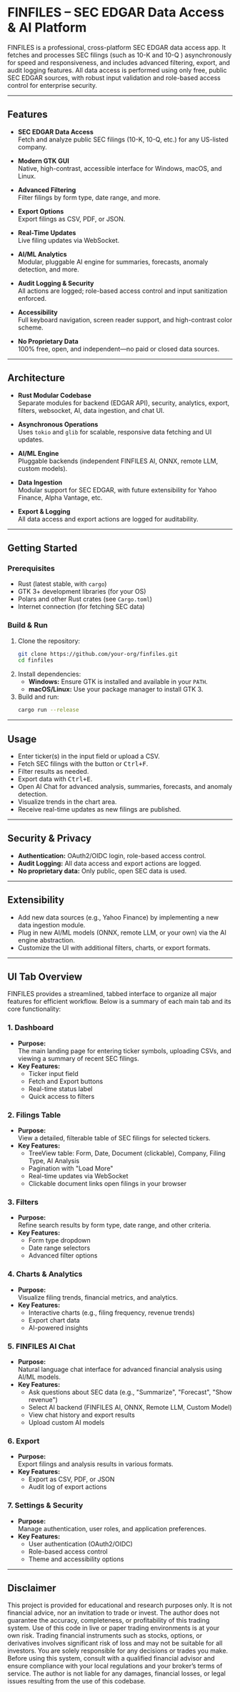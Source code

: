 # FINFILES – SEC EDGAR Data Access & AI Platform

FINFILES is a professional, cross-platform SEC EDGAR data access app. It fetches and processes SEC filings (such as 10-K and 10-Q ) asynchronously for speed and responsiveness, and includes advanced filtering, export, and audit logging features. All data access is performed using only free, public SEC EDGAR sources, with robust input validation and role-based access control for enterprise security.

---

## Features

- **SEC EDGAR Data Access**  
  Fetch and analyze public SEC filings (10-K, 10-Q, etc.) for any US-listed company.

- **Modern GTK GUI**  
  Native, high-contrast, accessible interface for Windows, macOS, and Linux.

- **Advanced Filtering**  
  Filter filings by form type, date range, and more.

- **Export Options**  
  Export filings as CSV, PDF, or JSON.

- **Real-Time Updates**  
  Live filing updates via WebSocket.

- **AI/ML Analytics**  
  Modular, pluggable AI engine for summaries, forecasts, anomaly detection, and more.

- **Audit Logging & Security**  
  All actions are logged; role-based access control and input sanitization enforced.

- **Accessibility**  
  Full keyboard navigation, screen reader support, and high-contrast color scheme.

- **No Proprietary Data**  
  100% free, open, and independent—no paid or closed data sources.

---

## Architecture

- **Rust Modular Codebase**  
  Separate modules for backend (EDGAR API), security, analytics, export, filters, websocket, AI, data ingestion, and chat UI.

- **Asynchronous Operations**  
  Uses `tokio` and `glib` for scalable, responsive data fetching and UI updates.

- **AI/ML Engine**  
  Pluggable backends (independent FINFILES AI, ONNX, remote LLM, custom models).

- **Data Ingestion**  
  Modular support for SEC EDGAR, with future extensibility for Yahoo Finance, Alpha Vantage, etc.

- **Export & Logging**  
  All data access and export actions are logged for auditability.

---

## Getting Started

### Prerequisites

- Rust (latest stable, with `cargo`)
- GTK 3+ development libraries (for your OS)
- Polars and other Rust crates (see `Cargo.toml`)
- Internet connection (for fetching SEC data)

### Build & Run

1. Clone the repository:
   ```sh
   git clone https://github.com/your-org/finfiles.git
   cd finfiles
   ```
2. Install dependencies:
   - **Windows:** Ensure GTK is installed and available in your `PATH`.
   - **macOS/Linux:** Use your package manager to install GTK 3.
3. Build and run:
   ```sh
   cargo run --release
   ```

---

## Usage

- Enter ticker(s) in the input field or upload a CSV.
- Fetch SEC filings with the button or <kbd>Ctrl+F</kbd>.
- Filter results as needed.
- Export data with <kbd>Ctrl+E</kbd>.
- Open AI Chat for advanced analysis, summaries, forecasts, and anomaly detection.
- Visualize trends in the chart area.
- Receive real-time updates as new filings are published.

---

## Security & Privacy

- **Authentication:** OAuth2/OIDC login, role-based access control.
- **Audit Logging:** All data access and export actions are logged.
- **No proprietary data:** Only public, open SEC data is used.

---

## Extensibility

- Add new data sources (e.g., Yahoo Finance) by implementing a new data ingestion module.
- Plug in new AI/ML models (ONNX, remote LLM, or your own) via the AI engine abstraction.
- Customize the UI with additional filters, charts, or export formats.

---
## UI Tab Overview

FINFILES provides a streamlined, tabbed interface to organize all major features for efficient workflow. Below is a summary of each main tab and its core functionality:

### 1. **Dashboard**
- **Purpose:**  
  The main landing page for entering ticker symbols, uploading CSVs, and viewing a summary of recent SEC filings.
- **Key Features:**  
  - Ticker input field  
  - Fetch and Export buttons  
  - Real-time status label  
  - Quick access to filters  

### 2. **Filings Table**
- **Purpose:**  
  View a detailed, filterable table of SEC filings for selected tickers.
- **Key Features:**  
  - TreeView table: Form, Date, Document (clickable), Company, Filing Type, AI Analysis  
  - Pagination with "Load More"  
  - Real-time updates via WebSocket  
  - Clickable document links open filings in your browser  

### 3. **Filters**
- **Purpose:**  
  Refine search results by form type, date range, and other criteria.
- **Key Features:**  
  - Form type dropdown  
  - Date range selectors  
  - Advanced filter options  

### 4. **Charts & Analytics**
- **Purpose:**  
  Visualize filing trends, financial metrics, and analytics.
- **Key Features:**  
  - Interactive charts (e.g., filing frequency, revenue trends)  
  - Export chart data  
  - AI-powered insights  

### 5. **FINFILES AI Chat**
- **Purpose:**  
  Natural language chat interface for advanced financial analysis using AI/ML models.
- **Key Features:**  
  - Ask questions about SEC data (e.g., "Summarize", "Forecast", "Show revenue")  
  - Select AI backend (FINFILES AI, ONNX, Remote LLM, Custom Model)  
  - View chat history and export results  
  - Upload custom AI models  

### 6. **Export**
- **Purpose:**  
  Export filings and analysis results in various formats.
- **Key Features:**  
  - Export as CSV, PDF, or JSON  
  - Audit log of export actions  

### 7. **Settings & Security**
- **Purpose:**  
  Manage authentication, user roles, and application preferences.
- **Key Features:**  
  - User authentication (OAuth2/OIDC)  
  - Role-based access control  
  - Theme and accessibility options  
---
## Disclaimer

This project is provided for educational and research purposes only. It is not financial advice, nor an invitation to trade or invest.
The author does not guarantee the accuracy, completeness, or profitability of this trading system. Use of this code in live or paper trading environments is at your own risk.
Trading financial instruments such as stocks, options, or derivatives involves significant risk of loss and may not be suitable for all investors.
You are solely responsible for any decisions or trades you make. Before using this system, consult with a qualified financial advisor and ensure compliance with your local regulations and your broker’s terms of service.
The author is not liable for any damages, financial losses, or legal issues resulting from the use of this codebase.
